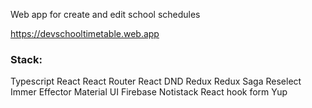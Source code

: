 Web app for create and edit school schedules

https://devschooltimetable.web.app

### Stack:
  Typescript
  React
  React Router
  React DND
  Redux
  Redux Saga
  Reselect
  Immer
  Effector
  Material UI
  Firebase
  Notistack
  React hook form
  Yup